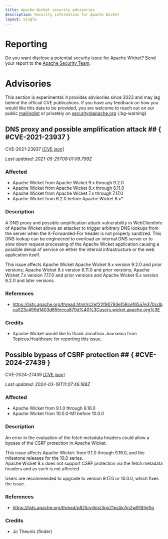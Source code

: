 ```yaml
---
title: Apache Wicket security advisories
description: Security information for Apache Wicket
layout: single
---
```


# Reporting

Do you want disclose a potential security issue for Apache Wicket? Send your report to the [Apache Security Team](mailto:security@apache.org).

# Advisories

This section is experimental: it provides advisories since 2023 and may lag behind the official CVE publications. If you have any feedback on how you would like this data to be provided, you are welcome to reach out on our public [mailinglist](/mailinglist) or privately on [security@apache.org](mailto:security@apache.org)
{.bg-warning}

## DNS proxy and possible amplification attack ## { #CVE-2021-23937 }

CVE-2021-23937 [\[CVE json\]](./CVE-2021-23937.cve.json)

_Last updated: 2021-05-25T08:01:09.799Z_

### Affected

* Apache Wicket from Apache Wicket 9.x through 9.2.0
* Apache Wicket from Apache Wicket 8.x through 8.11.0
* Apache Wicket from Apache Wicket 7.x through 7.17.0
* Apache Wicket from 6.2.0 before Apache Wicket 6.x*


### Description

A DNS proxy and possible amplification attack vulnerability in WebClientInfo of Apache Wicket allows an attacker to trigger arbitrary DNS lookups from the server when the X-Forwarded-For header is not properly sanitized. This DNS lookup can be engineered to overload an internal DNS server or to slow down request processing of the Apache Wicket application causing a possible denial of service on either the internal infrastructure or the web application itself.

This issue affects Apache Wicket Apache Wicket 9.x version 9.2.0 and prior versions; Apache Wicket 8.x version 8.11.0 and prior versions; Apache Wicket 7.x version 7.17.0 and prior versions and Apache Wicket 6.x version 6.2.0 and later versions.

### References
* https://lists.apache.org/thread.html/rc2ef22f90793e158cef65a7e370cdbca023c499d1403d65feeca870d%40%3Cusers.wicket.apache.org%3E


### Credits
* Apache Wicket would like to thank Jonathan Juursema from Topicus.Healthcare for reporting this issue.


## Possible bypass of CSRF protection ## { #CVE-2024-27439 }

CVE-2024-27439 [\[CVE json\]](./CVE-2024-27439.cve.json)

_Last updated: 2024-03-19T11:07:46.188Z_

### Affected

* Apache Wicket from 9.1.0 through 9.16.0
* Apache Wicket from 10.0.0-M1 before 10.0.0


### Description

An error in the evaluation of the fetch metadata headers could allow a bypass of the CSRF protection in Apache Wicket.<br><p>This issue affects Apache Wicket: from 9.1.0 through 9.16.0, and the milestone releases for the 10.0 series.<br>Apache Wicket 8.x does not support CSRF protection via the fetch metadata headers and as such is not affected.</p><p>Users are recommended to upgrade to version 9.17.0 or 10.0.0, which fixes the issue.</p>

### References
* https://lists.apache.org/thread/o825rvjjtmz3qv21ps5k7m2w9193g1lo


### Credits
* Jo Theunis (finder)
